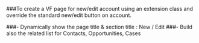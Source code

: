 ###To create a VF page for new/edit account using an extension class and override the standard new/edit button on account.

###- Dynamically show the page title & section title : New / Edit
###- Build also the related list for Contacts, Opportunities, Cases
